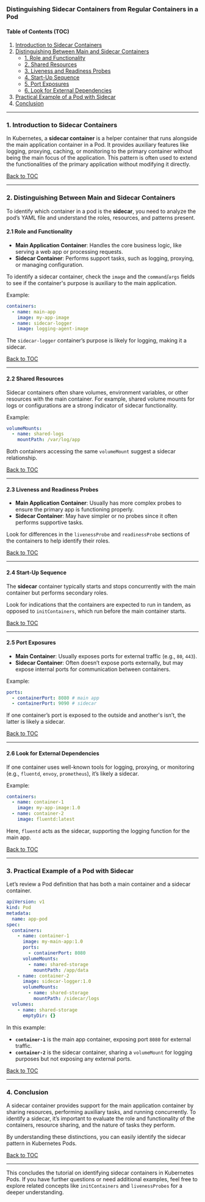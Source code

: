 ### Distinguishing Sidecar Containers from Regular Containers in a Pod

#### Table of Contents (TOC)
1. [Introduction to Sidecar Containers](#introduction)
2. [Distinguishing Between Main and Sidecar Containers](#distinguishing)
   - [1. Role and Functionality](#role-functionality)
   - [2. Shared Resources](#shared-resources)
   - [3. Liveness and Readiness Probes](#liveness-readiness)
   - [4. Start-Up Sequence](#start-up)
   - [5. Port Exposures](#port-exposures)
   - [6. Look for External Dependencies](#external-dependencies)
3. [Practical Example of a Pod with Sidecar](#practical-example)
4. [Conclusion](#conclusion)

---

### 1. Introduction to Sidecar Containers <a name="introduction"></a>
In Kubernetes, a **sidecar container** is a helper container that runs alongside the main application container in a Pod. It provides auxiliary features like logging, proxying, caching, or monitoring to the primary container without being the main focus of the application. This pattern is often used to extend the functionalities of the primary application without modifying it directly.

[Back to TOC](#toc)

---

### 2. Distinguishing Between Main and Sidecar Containers <a name="distinguishing"></a>
To identify which container in a pod is the **sidecar**, you need to analyze the pod’s YAML file and understand the roles, resources, and patterns present.

#### 2.1 Role and Functionality <a name="role-functionality"></a>
- **Main Application Container**: Handles the core business logic, like serving a web app or processing requests.
- **Sidecar Container**: Performs support tasks, such as logging, proxying, or managing configuration.

To identify a sidecar container, check the `image` and the `command`/`args` fields to see if the container's purpose is auxiliary to the main application.

Example:
```yaml
containers:
  - name: main-app
    image: my-app-image
  - name: sidecar-logger
    image: logging-agent-image
```
The `sidecar-logger` container’s purpose is likely for logging, making it a sidecar.

[Back to TOC](#toc)

---

#### 2.2 Shared Resources <a name="shared-resources"></a>
Sidecar containers often share volumes, environment variables, or other resources with the main container. For example, shared volume mounts for logs or configurations are a strong indicator of sidecar functionality.

Example:
```yaml
volumeMounts:
  - name: shared-logs
    mountPath: /var/log/app
```
Both containers accessing the same `volumeMount` suggest a sidecar relationship.

[Back to TOC](#toc)

---

#### 2.3 Liveness and Readiness Probes <a name="liveness-readiness"></a>
- **Main Application Container**: Usually has more complex probes to ensure the primary app is functioning properly.
- **Sidecar Container**: May have simpler or no probes since it often performs supportive tasks.

Look for differences in the `livenessProbe` and `readinessProbe` sections of the containers to help identify their roles.

[Back to TOC](#toc)

---

#### 2.4 Start-Up Sequence <a name="start-up"></a>
The **sidecar** container typically starts and stops concurrently with the main container but performs secondary roles. 

Look for indications that the containers are expected to run in tandem, as opposed to `initContainers`, which run before the main container starts.

[Back to TOC](#toc)

---

#### 2.5 Port Exposures <a name="port-exposures"></a>
- **Main Container**: Usually exposes ports for external traffic (e.g., `80`, `443`).
- **Sidecar Container**: Often doesn’t expose ports externally, but may expose internal ports for communication between containers.

Example:
```yaml
ports:
  - containerPort: 8080 # main app
  - containerPort: 9090 # sidecar
```

If one container’s port is exposed to the outside and another's isn’t, the latter is likely a sidecar.

[Back to TOC](#toc)

---

#### 2.6 Look for External Dependencies <a name="external-dependencies"></a>
If one container uses well-known tools for logging, proxying, or monitoring (e.g., `fluentd`, `envoy`, `prometheus`), it’s likely a sidecar.

Example:
```yaml
containers:
  - name: container-1
    image: my-app-image:1.0
  - name: container-2
    image: fluentd:latest
```
Here, `fluentd` acts as the sidecar, supporting the logging function for the main app.

[Back to TOC](#toc)

---

### 3. Practical Example of a Pod with Sidecar <a name="practical-example"></a>
Let’s review a Pod definition that has both a main container and a sidecar container.

```yaml
apiVersion: v1
kind: Pod
metadata:
  name: app-pod
spec:
  containers:
    - name: container-1
      image: my-main-app:1.0
      ports:
        - containerPort: 8080
      volumeMounts:
        - name: shared-storage
          mountPath: /app/data
    - name: container-2
      image: sidecar-logger:1.0
      volumeMounts:
        - name: shared-storage
          mountPath: /sidecar/logs
  volumes:
    - name: shared-storage
      emptyDir: {}
```

In this example:
- **`container-1`** is the main app container, exposing port `8080` for external traffic.
- **`container-2`** is the sidecar container, sharing a `volumeMount` for logging purposes but not exposing any external ports.

[Back to TOC](#toc)

---

### 4. Conclusion <a name="conclusion"></a>
A sidecar container provides support for the main application container by sharing resources, performing auxiliary tasks, and running concurrently. To identify a sidecar, it’s important to evaluate the role and functionality of the containers, resource sharing, and the nature of tasks they perform.

By understanding these distinctions, you can easily identify the sidecar pattern in Kubernetes Pods.

[Back to TOC](#toc)

---

This concludes the tutorial on identifying sidecar containers in Kubernetes Pods. If you have further questions or need additional examples, feel free to explore related concepts like `initContainers` and `livenessProbes` for a deeper understanding.
